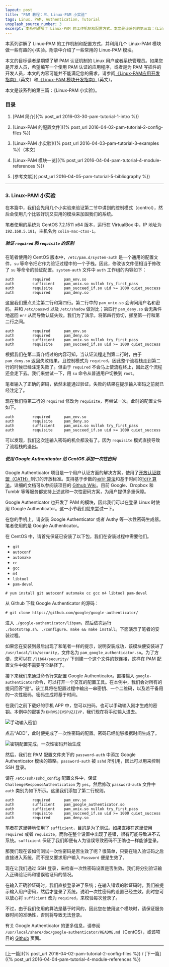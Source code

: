 ```yaml
---
layout: post
title: "PAM 教程：三、Linux-PAM 小实验"
tags: Linux, PAM, Authentication, Tutorial
unsplash_source_number: 3
excerpt: 本系列讲解了 Linux-PAM 的工作机制和配置方式。本文是该系列的第三篇：《Linux-PAM 小实验》，首先用一个小实验来感受 required 和 requisite 的区别，然后尝试用 Google Authenticator 为一台 CentOS 设备添加了一次性密码的功能，还用 pam_time.so 模块禁止了用户在夜间登录。
---
```


本系列讲解了 Linux-PAM 的工作机制和配置方式，并利用几个 Linux-PAM 模块做一些有趣的小实验。附录中介绍了一些常用的 Linux-PAM 模块。

本文的目标读者是期望了解 PAM 认证机制的 Linux 用户或者系统管理员。如果您是开发人员，希望编写一个使用 PAM 认证的应用程序，或者是为 PAM 写插件的开发人员，本文的内容可能并不能满足您的需求，请参阅[《Linux-PAM应用开发指南》](http://www.linux-pam.org/Linux-PAM-html/Linux-PAM_ADG.html)（英文）和[《Linux-PAM 模块开发指南》](http://www.linux-pam.org/Linux-PAM-html/Linux-PAM_MWG.html)（英文）。

本文是该系列的第三篇：《Linux-PAM 小实验》。

### 目录

1. [PAM 简介]({% post_url 2016-03-30-pam-tutorial-1-intro %})

2. [Linux-PAM 的配置文件]({% post_url 2016-04-02-pam-tutorial-2-config-files %})

3. [Linux-PAM 小实验]({% post_url 2016-04-03-pam-tutorial-3-examples %})（本文）

4. [Linux-PAM 模块一览]({% post_url 2016-04-04-pam-tutorial-4-module-references %})

5. [参考文献]({ post_url 2016-04-05-pam-tutorial-5-bibliography %})

---


### 3. Linux-PAM 小实验

在本篇中，我们会先用几个小实验来验证第二节中讲到的控制模式（control），然后会使用几个比较好玩又实用的模块来加固我们的系统。

笔者使用的系统为 CentOS 7.2.1511 x64 版本，运行在 VirtualBox 中，IP 地址为 `192.168.5.181`，主机名为 `colin-mac-ctos-1`。

##### 验证 `required` 和 `requisite` 的区别

在笔者使用的 CentOS 版本中，`/etc/pam.d/system-auth` 是一个通用的配置文件，`su` 等命令把它作为验证过程中的一个子栈。因此，修改该文件便相当于修改了 `su` 等命令的验证配置。`system-auth` 文件中 `auth` 工作组的内容如下：

```
auth        required      pam_env.so
auth        sufficient    pam_unix.so nullok try_first_pass
auth        requisite     pam_succeed_if.so uid >= 1000 quiet_success
auth        required      pam_deny.so
```

这里我们重点关注第二行和第四行。第二行中的 `pam_unix.so` 会询问用户名和密码，并和 `/etc/passwd` 以及 `/etc/shadow` 做对比；第四行 `pam_deny.so` 会无条件地返回 `err` 从而导致认证失败。我们为了演示，将第四行剪切，挪至第一行和第二行之间。

```
auth        required      pam_env.so
auth        required      pam_deny.so
auth        sufficient    pam_unix.so nullok try_first_pass
auth        requisite     pam_succeed_if.so uid >= 1000 quiet_success
```

根据我们在第二篇介绍过的内容可知，当认证流程走到第二行时，由于 `pam_deny.so` 返回失败结果，且控制模式为 `required`，因此整个流程栈走到第二行的时候已经注定失败了。但由于 `required` 不会马上使流程终止，因此这个流程还会走下去。我们来尝试一下，用 `su` 命令从普通用户切换到 `root`。

<script type="text/javascript" src="https://asciinema.org/a/c9pokom8w0vr13zaj3lpttkmu.js" id="asciicast-c9pokom8w0vr13zaj3lpttkmu" async></script>

笔者输入了正确的密码，依然未能通过验证。失败的结果在提示输入密码之前就已经注定了。

现在我们将第二行的 `required` 修改为 `requisite`，再尝试一次。此时的配置文件如下。

```
auth        required      pam_env.so
auth        requisite     pam_deny.so
auth        sufficient    pam_unix.so nullok try_first_pass
auth        requisite     pam_succeed_if.so uid >= 1000 quiet_success
```

<script type="text/javascript" src="https://asciinema.org/a/5emvn9xrpjeswml9qkm8wp72n.js" id="asciicast-5emvn9xrpjeswml9qkm8wp72n" async></script>

可以发现，我们这次连输入密码的机会都没有了。因为 `requisite` 模式直接导致了流程栈的退出。

##### 使用 Google Authenticator 给 CentOS 添加一次性密码

Google Authenticator 项目是一个用户认证方面的解决方案，使用了[开放认证联盟（OATH）](http://www.openauthentication.org/)制订的开放标准。支持基于步数的[`HOTP` 算法](https://tools.ietf.org/html/rfc4226)和基于时间的[`TOTP` 算法](https://tools.ietf.org/html/rfc6238)。详细的文档可以参阅该项目的 [Github Wiki](https://github.com/google/google-authenticator/wiki)。目前 Google、Dropbox 和 Tumblr 等等服务都支持上述这种一次性密码方案，为用户提供多重保障。

Google Authenticator 也开发了 PAM 的模块，因此我们可以在登录 Linux 时使用 Google Authenticator。这一小节我们就来尝试一下。

在您的手机上，请安装 Google Authenticator 或者 Authy 等一次性密码生成器。笔者使用的是 Google Authenticator。

在 CentOS 中，请首先保证已安装了以下包，我们在安装过程中需要他们。

- `git`
- `autoconf`
- `automake`
- `cc`
- `gcc`
- `m4`
- `libtool`
- `pam-devel`

```
# yum install git autoconf automake cc gcc m4 libtool pam-devel
```

从 Github 下载 Google Authenticator 的源码：

```
# git clone https://github.com/google/google-authenticator/
```

进入 `./google-authenticator/libpam`，然后依次运行 `./bootstrap.sh`、`./configure`、`make && make install`。下面演示了笔者的安装过程。

<script type="text/javascript" src="https://asciinema.org/a/49xzouemr0kzjrmil3gztdep4.js" id="asciicast-49xzouemr0kzjrmil3gztdep4" async></script>

如果您在安装到最后出现了和笔者一样的提示，说明安装成功，该模块便安装进了 `/usr/local/lib/security`，文件名为 `pam_google_authenticator.so`。为了方便，您可以在 `/lib64/security/` 下创建一个这个文件的软连接，这样在 PAM 配置文件中就不需要写全路径了。

接下来我们来通过命令行来配置 Google Authenticator。直接输入 `google-authenticator`命令，可以打开一个交互的配置工具。在本例中，我们会对所有的提问回答“是”。该工具将在配置过程中输出一串密钥、一个二维码，以及若干备用的一次性密码，密码生成将基于时间。

<script type="text/javascript" src="https://asciinema.org/a/ebuhsyoxhylka4ypw7xs74mdf.js" id="asciicast-ebuhsyoxhylka4ypw7xs74mdf" async></script>

在我们之前下载好的手机 APP 中，您可以扫码，也可以手动输入刚才生成的密钥。本例中的密钥为 `DNRVSJIV5PUZJIVP`，我们现在将手动输入进去。

![手动输入密钥](http://i.imgur.com/mp2Rids.png)

点击“ADD”，此时便完成了一次性密码的配置。密码已经能够根据时间生成了。

![密钥配置完成，一次性密码开始生成](http://i.imgur.com/DkrtUDd.png)

然后，我们在 PAM 配置文件夹下的 `password-auth` 中添加 Google Authenticator 模块的策略。`password-auth` 被 `sshd` 所引用，因此可以用来控制 SSH 登录。

请在 `/etc/ssh/sshd_config` 配置文件中，保证 `ChallengeResponseAuthentication` 为 `yes`。然后修改 `password-auth` 文件中 `auth` 类别为如下所示。这里我们添加了第二行规则。

```
auth        required      pam_env.so
auth        sufficient    pam_google_authenticator.so
auth        sufficient    pam_unix.so nullok try_first_pass
auth        requisite     pam_succeed_if.so uid >= 1000 quiet_success
auth        required      pam_deny.so
```

笔者在这里特地使用了 `sufficient`，目的是为了测试。如果直接在这里使用 `required` 或者 `requisite`，而你在整个设置中出现了差错，很有可能导致进不去系统。`sufficient` 保证了我们即便有人为错误导致密码不正确也一样能够登录。

那我们现在该如何测试一次性密码是否生效了呢？很简单，只要在输入验证码之后直接进入系统，而不是又要求用户输入 `Password` 便是生效了。

现在让我们通过 SSH 登录，来检查一次性密码设置是否生效。我们将分别验证输入正确验证码和错误验证码的情况。

<script type="text/javascript" src="https://asciinema.org/a/8jluhi23ni7zj4pdtkkvtklx5.js" id="asciicast-8jluhi23ni7zj4pdtkkvtklx5" async></script>

在输入正确验证码时，我们直接登录进了系统；在输入错误的验证码时，我们被提示输入用户密码，然后才登录了系统。说明一次性密码的设置已经生效。此时您可以放心将 `sufficient` 改为 `required`，来校验每次登录了。

不过，由于我们使用的算法是基于时间的，因此您在使用这个模块时，请保证服务器时间的准确性，否则将导致无法登录。

有关 Google Authenticator 的更多信息，请参阅 `/usr/local/share/doc/google-authenticator/README.md`（CentOS），或该项目的 [Github](https://github.com/google/google-authenticator) 页面。

---
[上一篇]({% post_url 2016-04-02-pam-tutorial-2-config-files %}) / [下一篇]({% post_url 2016-04-04-pam-tutorial-4-module-references %})
